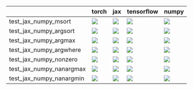 |                          | torch                                                                                                                                                                                  | jax                                                                                                                                                                                    | tensorflow                                                                                                                                                                             | numpy                                                                                                                                                                                  |
|:-------------------------|:---------------------------------------------------------------------------------------------------------------------------------------------------------------------------------------|:---------------------------------------------------------------------------------------------------------------------------------------------------------------------------------------|:---------------------------------------------------------------------------------------------------------------------------------------------------------------------------------------|:---------------------------------------------------------------------------------------------------------------------------------------------------------------------------------------|
| test_jax_numpy_msort     | <a href="https://github.com/unifyai/ivy/actions/runs/4006418942/jobs/6877916138" rel="noopener noreferrer" target="_blank"><img src=https://img.shields.io/badge/-success-success></a> | <a href="https://github.com/unifyai/ivy/actions/runs/4006418942/jobs/6877916138" rel="noopener noreferrer" target="_blank"><img src=https://img.shields.io/badge/-success-success></a> | <a href="https://github.com/unifyai/ivy/actions/runs/4006418942/jobs/6877916138" rel="noopener noreferrer" target="_blank"><img src=https://img.shields.io/badge/-success-success></a> | <a href="https://github.com/unifyai/ivy/actions/runs/4006418942/jobs/6877916138" rel="noopener noreferrer" target="_blank"><img src=https://img.shields.io/badge/-success-success></a> |
| test_jax_numpy_argsort   | <a href="https://github.com/unifyai/ivy/actions/runs/4006418942/jobs/6877916138" rel="noopener noreferrer" target="_blank"><img src=https://img.shields.io/badge/-success-success></a> | <a href="https://github.com/unifyai/ivy/actions/runs/4006418942/jobs/6877916138" rel="noopener noreferrer" target="_blank"><img src=https://img.shields.io/badge/-success-success></a> | <a href="https://github.com/unifyai/ivy/actions/runs/4006418942/jobs/6877916138" rel="noopener noreferrer" target="_blank"><img src=https://img.shields.io/badge/-success-success></a> | <a href="https://github.com/unifyai/ivy/actions/runs/4006418942/jobs/6877916138" rel="noopener noreferrer" target="_blank"><img src=https://img.shields.io/badge/-success-success></a> |
| test_jax_numpy_argmax    | <a href="https://github.com/unifyai/ivy/actions/runs/4006418942/jobs/6877916138" rel="noopener noreferrer" target="_blank"><img src=https://img.shields.io/badge/-success-success></a> | <a href="https://github.com/unifyai/ivy/actions/runs/4006418942/jobs/6877916138" rel="noopener noreferrer" target="_blank"><img src=https://img.shields.io/badge/-success-success></a> | <a href="https://github.com/unifyai/ivy/actions/runs/4006418942/jobs/6877916138" rel="noopener noreferrer" target="_blank"><img src=https://img.shields.io/badge/-success-success></a> | <a href="https://github.com/unifyai/ivy/actions/runs/4006418942/jobs/6877916138" rel="noopener noreferrer" target="_blank"><img src=https://img.shields.io/badge/-success-success></a> |
| test_jax_numpy_argwhere  | <a href="https://github.com/unifyai/ivy/actions/runs/4006418942/jobs/6877916138" rel="noopener noreferrer" target="_blank"><img src=https://img.shields.io/badge/-success-success></a> | <a href="https://github.com/unifyai/ivy/actions/runs/4006418942/jobs/6877916138" rel="noopener noreferrer" target="_blank"><img src=https://img.shields.io/badge/-success-success></a> | <a href="https://github.com/unifyai/ivy/actions/runs/4006418942/jobs/6877916138" rel="noopener noreferrer" target="_blank"><img src=https://img.shields.io/badge/-success-success></a> | <a href="https://github.com/unifyai/ivy/actions/runs/4006418942/jobs/6877916138" rel="noopener noreferrer" target="_blank"><img src=https://img.shields.io/badge/-success-success></a> |
| test_jax_numpy_nonzero   | <a href="https://github.com/unifyai/ivy/actions/runs/4006418942/jobs/6877916138" rel="noopener noreferrer" target="_blank"><img src=https://img.shields.io/badge/-success-success></a> | <a href="https://github.com/unifyai/ivy/actions/runs/4006418942/jobs/6877916138" rel="noopener noreferrer" target="_blank"><img src=https://img.shields.io/badge/-success-success></a> | <a href="https://github.com/unifyai/ivy/actions/runs/4006418942/jobs/6877916138" rel="noopener noreferrer" target="_blank"><img src=https://img.shields.io/badge/-success-success></a> | <a href="https://github.com/unifyai/ivy/actions/runs/4006418942/jobs/6877916138" rel="noopener noreferrer" target="_blank"><img src=https://img.shields.io/badge/-success-success></a> |
| test_jax_numpy_nanargmax | <a href="https://github.com/unifyai/ivy/actions/runs/4006418942/jobs/6877916138" rel="noopener noreferrer" target="_blank"><img src=https://img.shields.io/badge/-success-success></a> | <a href="https://github.com/unifyai/ivy/actions/runs/4006418942/jobs/6877916138" rel="noopener noreferrer" target="_blank"><img src=https://img.shields.io/badge/-success-success></a> | <a href="https://github.com/unifyai/ivy/actions/runs/4006418942/jobs/6877916138" rel="noopener noreferrer" target="_blank"><img src=https://img.shields.io/badge/-success-success></a> | <a href="https://github.com/unifyai/ivy/actions/runs/4006418942/jobs/6877916138" rel="noopener noreferrer" target="_blank"><img src=https://img.shields.io/badge/-success-success></a> |
| test_jax_numpy_nanargmin | <a href="https://github.com/unifyai/ivy/actions/runs/4006418942/jobs/6877916138" rel="noopener noreferrer" target="_blank"><img src=https://img.shields.io/badge/-success-success></a> | <a href="https://github.com/unifyai/ivy/actions/runs/4006418942/jobs/6877916138" rel="noopener noreferrer" target="_blank"><img src=https://img.shields.io/badge/-success-success></a> | <a href="https://github.com/unifyai/ivy/actions/runs/4006418942/jobs/6877916138" rel="noopener noreferrer" target="_blank"><img src=https://img.shields.io/badge/-success-success></a> | <a href="https://github.com/unifyai/ivy/actions/runs/4006418942/jobs/6877916138" rel="noopener noreferrer" target="_blank"><img src=https://img.shields.io/badge/-success-success></a> |